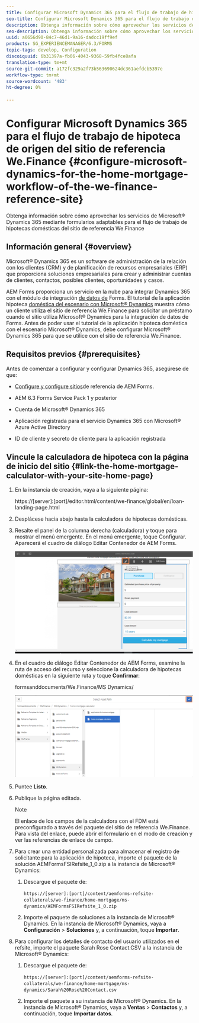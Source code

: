 ```yaml
---
title: Configurar Microsoft Dynamics 365 para el flujo de trabajo de hipoteca de origen del sitio de referencia We.Finance
seo-title: Configurar Microsoft Dynamics 365 para el flujo de trabajo de hipoteca de origen del sitio de referencia We.Finance
description: Obtenga información sobre cómo aprovechar los servicios de Microsoft® Dynamics 365 mediante formularios adaptables para el flujo de trabajo de hipotecas domésticas del sitio de referencia We.Finance
seo-description: Obtenga información sobre cómo aprovechar los servicios de Microsoft® Dynamics 365 mediante formularios adaptables para el flujo de trabajo de hipotecas domésticas del sitio de referencia We.Finance
uuid: a0656d90-84c7-46d1-9a16-dadcc19ff9ef
products: SG_EXPERIENCEMANAGER/6.3/FORMS
topic-tags: develop, Configuration
discoiquuid: 6b31397a-fb06-4043-9368-59fb4fce8afa
translation-type: tm+mt
source-git-commit: a172fc329a2f73b563690624dc361aefdcb5397e
workflow-type: tm+mt
source-wordcount: '483'
ht-degree: 0%

---
```



# Configurar Microsoft Dynamics 365 para el flujo de trabajo de hipoteca de origen del sitio de referencia We.Finance {#configure-microsoft-dynamics-for-the-home-mortgage-workflow-of-the-we-finance-reference-site}

Obtenga información sobre cómo aprovechar los servicios de Microsoft® Dynamics 365 mediante formularios adaptables para el flujo de trabajo de hipotecas domésticas del sitio de referencia We.Finance

## Información general {#overview}

Microsoft® Dynamics 365 es un software de administración de la relación con los clientes (CRM) y de planificación de recursos empresariales (ERP) que proporciona soluciones empresariales para crear y administrar cuentas de clientes, contactos, posibles clientes, oportunidades y casos.

AEM Forms proporciona un servicio en la nube para integrar Dynamics 365 con el módulo de integración [de datos de](/help/forms/using/data-integration.md) Forms. El tutorial de la aplicación hipoteca [doméstica del escenario con Microsoft® Dynamics](/help/forms/using/finance-reference-site-walkthrough.md#home-mortgage-application-walkthrough-with-microsoft-dynamics) muestra cómo un cliente utiliza el sitio de referencia We.Finance para solicitar un préstamo cuando el sitio utiliza Microsoft® Dynamics para la integración de datos de Forms. Antes de poder usar el tutorial de la aplicación hipoteca doméstica con el escenario Microsoft® Dynamics, debe configurar Microsoft® Dynamics 365 para que se utilice con el sitio de referencia We.Finance.

## Requisitos previos {#prerequisites}

Antes de comenzar a configurar y configurar Dynamics 365, asegúrese de que:

* [Configure y configure sitios](/help/forms/using/setup-reference-sites.md)de referencia de AEM Forms.

* AEM 6.3 Forms Service Pack 1 y posterior
* Cuenta de Microsoft® Dynamics 365
* Aplicación registrada para el servicio Dynamics 365 con Microsoft® Azure Active Directory
* ID de cliente y secreto de cliente para la aplicación registrada

## Vincule la calculadora de hipoteca con la página de inicio del sitio {#link-the-home-mortgage-calculator-with-your-site-home-page}

1. En la instancia de creación, vaya a la siguiente página:

   https://[server]:[port]/editor.html/content/we-finance/global/en/loan-landing-page.html

1. Desplácese hacia abajo hasta la calculadora de hipotecas domésticas.
1. Resalte el panel de la columna derecha (calculadora) y toque para mostrar el menú emergente. En el menú emergente, toque Configurar. Aparecerá el cuadro de diálogo Editar Contenedor de AEM Forms.

   ![calculatorconfigurepanel](assets/calculatorconfigurepanel.png)

1. En el cuadro de diálogo Editar Contenedor de AEM Forms, examine la ruta de acceso del recurso y seleccione la calculadora de hipotecas domésticas en la siguiente ruta y toque **Confirmar**:

   formsanddocuments/We.Finance/MS Dynamics/

   ![selectassetpath](assets/selectassetpath.png)

1. Puntee **Listo**.
1. Publique la página editada.

   >[!NOTE]
   >
   >El enlace de los campos de la calculadora con el FDM está preconfigurado a través del paquete del sitio de referencia We.Finance. Para vista del enlace, puede abrir el formulario en el modo de creación y ver las referencias de enlace de campo.

1. Para crear una entidad personalizada para almacenar el registro de solicitante para la aplicación de hipoteca, importe el paquete de la solución AEMFormsFSIRefsite_1_0.zip a la instancia de Microsoft® Dynamics:

   1. Descargue el paquete de:

      `https://[server]:[port]/content/aemforms-refsite-collaterals/we-finance/home-mortgage/ms-dynamics/AEMFormsFSIRefsite_1_0.zip`

   1. Importe el paquete de soluciones a la instancia de Microsoft® Dynamics. En la instancia de Microsoft® Dynamics, vaya a **Configuración** > **Soluciones** y, a continuación, toque **Importar**.

1. Para configurar los detalles de contacto del usuario utilizados en el refsite, importe el paquete Sarah Rose Contact.CSV a la instancia de Microsoft® Dynamics:

   1. Descargue el paquete de:

      `https://[server]:[port]/content/aemforms-refsite-collaterals/we-finance/home-mortgage/ms-dynamics/Sarah%20Rose%20Contact.csv`

   1. Importe el paquete a su instancia de Microsoft® Dynamics. En la instancia de Microsoft® Dynamics, vaya a **Ventas** > **Contactos** y, a continuación, toque **Importar datos**.

